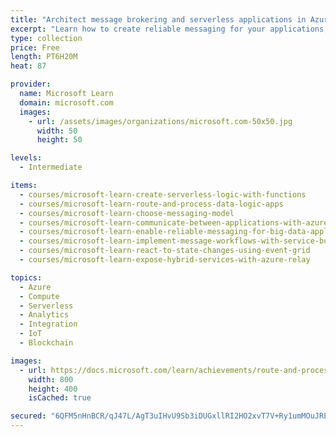 ```yaml
---
title: "Architect message brokering and serverless applications in Azure learning path"
excerpt: "Learn how to create reliable messaging for your applications, and how to take advantage of serverless application services in Azure."
type: collection
price: Free
length: PT6H20M
heat: 87

provider:
  name: Microsoft Learn
  domain: microsoft.com
  images:
    - url: /assets/images/organizations/microsoft.com-50x50.jpg
      width: 50
      height: 50

levels:
  - Intermediate

items:
  - courses/microsoft-learn-create-serverless-logic-with-functions
  - courses/microsoft-learn-route-and-process-data-logic-apps
  - courses/microsoft-learn-choose-messaging-model
  - courses/microsoft-learn-communicate-between-applications-with-azure-queue-storage
  - courses/microsoft-learn-enable-reliable-messaging-for-big-data-applications-using-azure-event-hubs
  - courses/microsoft-learn-implement-message-workflows-with-service-bus
  - courses/microsoft-learn-react-to-state-changes-using-event-grid
  - courses/microsoft-learn-expose-hybrid-services-with-azure-relay

topics:
  - Azure
  - Compute
  - Serverless
  - Analytics
  - Integration
  - IoT
  - Blockchain

images:
  - url: https://docs.microsoft.com/learn/achievements/route-and-process-data-logic-apps-social.png
    width: 800
    height: 400
    isCached: true

secured: "6QFM5nHnBCR/qJ47L/AgT3uIHvU9Sb3iDUGxllRI2HO2xvT7V+Ry1umMOuJREw8aYCk8Lf1V5zYSDKhVODm9Fk2qsuaVpk5LMoGJAmaasbTepXCakZkFVgjqoqtHgHymogvv8G0acVctBK/gIg8Wzsgi4ezNKq7avdHXhwQlLS1/fbkSXJ7PNPFQqpDURJIbVxlobRWftZj1RCE9W9ehXV390diPGGm7+SKzBS8s3bijTziimsPCcuv27j3N47xwNPOqQoELV53ijqhOUWX0vQ+k0ORy48bfgCn3RTZwsRVyFkvQqzJKEoAEX0dj+4GT6dUjlfIjmPE5ujWvqc9YCg==;LJSiGDhGAywGtQTcNXPXAg=="
---
```


